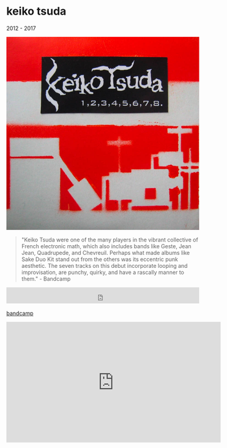 # keiko tsuda

2012 - 2017

![keiko tsuda](image/keikotsuda.jpg)

> "Keiko Tsuda were one of the many players in the vibrant collective of French
> electronic math, which also includes bands like Geste, Jean Jean, Quadrupede,
> and Chevreuil. Perhaps what made albums like Sake Duo Kit stand out from the
> others was its eccentric punk aesthetic. The seven tracks on this debut
> incorporate looping and improvisation, are punchy, quirky, and have a rascally
> manner to them." - Bandcamp

<iframe style="border: 0; width: 100%; height: 42px;" src="https://bandcamp.com/EmbeddedPlayer/album=1900555156/size=small/bgcol=333333/linkcol=ffffff/track=1608274435/transparent=true/" seamless><a href="https://keikotsuda.bandcamp.com/album/sake-duo-kit">Sake Duo Kit de Keiko Tsuda</a></iframe>

[bandcamp](https://keikotsuda.bandcamp.com/)

<iframe width="560" height="315" src="https://www.youtube.com/embed/_DOR7Gef2Do" title="Ball Trap - Keiko Tsuda" frameborder="0" allow="accelerometer; autoplay; clipboard-write; encrypted-media; gyroscope; picture-in-picture; web-share" allowfullscreen></iframe>
